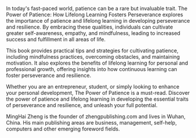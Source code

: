 
In today's fast-paced world, patience can be a rare but invaluable trait. The Power of Patience: How Lifelong Learning Fosters Perseverance explores the importance of patience and lifelong learning in developing perseverance and resilience. By embracing these qualities, individuals can cultivate greater self-awareness, empathy, and mindfulness, leading to increased success and fulfillment in all areas of life.

This book provides practical tips and strategies for cultivating patience, including mindfulness practices, overcoming obstacles, and maintaining motivation. It also explores the benefits of lifelong learning for personal and professional growth, offering insights into how continuous learning can foster perseverance and resilience.

Whether you are an entrepreneur, student, or simply looking to enhance your personal development, The Power of Patience is a must-read. Discover the power of patience and lifelong learning in developing the essential traits of perseverance and resilience, and unleash your full potential.

MingHai Zheng is the founder of zhengpublishing.com and lives in Wuhan, China. His main publishing areas are business, management, self-help, computers and other emerging foreword fields.

